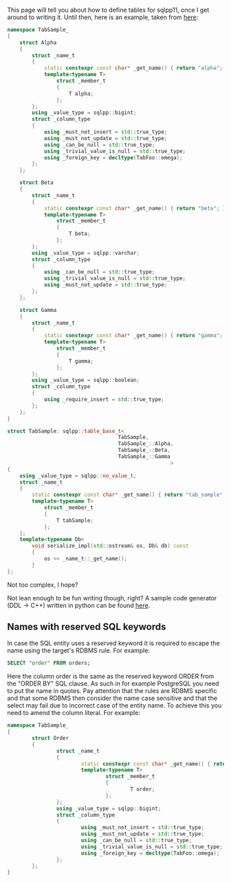 This page will tell you about how to define tables for sqlpp11, once I get around to writing it. Until then, here is an example, taken from [here](https://github.com/rbock/sqlpp11/blob/master/tests/Sample.h):

```C++
namespace TabSample_
{
	struct Alpha
	{
		struct _name_t
		{
			static constexpr const char* _get_name() { return "alpha"; }
			template<typename T>
				struct _member_t
				{
					T alpha;
				};
		};
		using _value_type = sqlpp::bigint;
		struct _column_type
		{
			using _must_not_insert = std::true_type;
			using _must_not_update = std::true_type;
			using _can_be_null = std::true_type;
			using _trivial_value_is_null = std::true_type;
			using _foreign_key = decltype(TabFoo::omega);
		};
	};

	struct Beta
	{
		struct _name_t
		{
			static constexpr const char* _get_name() { return "beta"; }
			template<typename T>
				struct _member_t
				{
					T beta;
				};
		};
		using _value_type = sqlpp::varchar;
		struct _column_type
		{
			using _can_be_null = std::true_type;
			using _trivial_value_is_null = std::true_type;
			using _must_not_update = std::true_type;
		};
	};

	struct Gamma
	{
		struct _name_t
		{
			static constexpr const char* _get_name() { return "gamma"; }
			template<typename T>
				struct _member_t
				{
					T gamma;
				};
		};
		using _value_type = sqlpp::boolean;
		struct _column_type
		{
			using _require_insert = std::true_type;
		};
	};
}

struct TabSample: sqlpp::table_base_t<
									TabSample, 
									TabSample_::Alpha, 
									TabSample_::Beta,
									TabSample_::Gamma
													 >
{
	using _value_type = sqlpp::no_value_t;
	struct _name_t
	{
		static constexpr const char* _get_name() { return "tab_sample"; }
		template<typename T>
			struct _member_t
			{
				T tabSample;
			};
	};
	template<typename Db>
		void serialize_impl(std::ostream& os, Db& db) const
		{
			os << _name_t::_get_name();
		}
};
```
Not too complex, I hope?

Not lean enough to be fun writing though, right? A sample code generator (DDL -> C++) written in python can be found [here](https://github.com/rbock/sqlpp11/blob/master/scripts/ddl2cpp).

## Names with reserved SQL keywords
In case the SQL entity uses a reserved keyword it is required to escape the name using the target's RDBMS rule.  For example:

```SQL
SELECT "order" FROM orders;
```
Here the column order is the same as the reserved keyword ORDER from the "ORDER BY" SQL clause.  As such in for example PostgreSQL you need to put the name in quotes.  Pay attention that the rules are RDBMS specific and that some RDBMS then consider the name case sensitive and that the select may fail due to incorrect case of the entity name.  To achieve this you need to amend the column literal. For example:

```C++
namespace TabSample_
{
        struct Order
        {
                struct _name_t
                {
                        static constexpr const char* _get_name() { return "\"order\""; }
                        template<typename T>
                                struct _member_t
                                {
                                        T order;
                                };
                };
                using _value_type = sqlpp::bigint;
                struct _column_type
                {
                        using _must_not_insert = std::true_type;
                        using _must_not_update = std::true_type;
                        using _can_be_null = std::true_type;
                        using _trivial_value_is_null = std::true_type;
                        using _foreign_key = decltype(TabFoo::omega);
                };
        };
}
```
